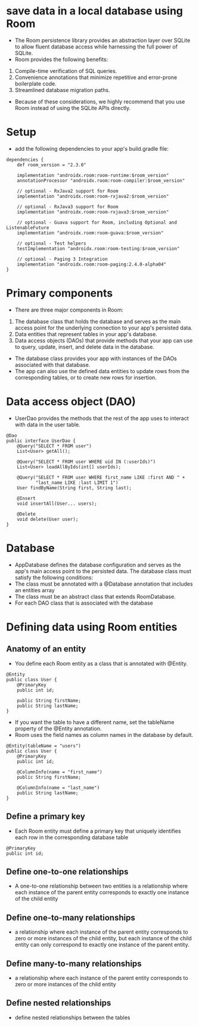 # save data in a local database using Room
* The Room persistence library provides an abstraction layer over SQLite to allow fluent database access while harnessing the full power of SQLite.
* Room provides the following benefits:
1. Compile-time verification of SQL queries.
2. Convenience annotations that minimize repetitive and error-prone boilerplate code.
3. Streamlined database migration paths.
 
* Because of these considerations, we highly recommend that you use Room instead of using the SQLite APIs directly.
# Setup
* add the following dependencies to your app's build.gradle file:
```
dependencies {
    def room_version = "2.3.0"

    implementation "androidx.room:room-runtime:$room_version"
    annotationProcessor "androidx.room:room-compiler:$room_version"

    // optional - RxJava2 support for Room
    implementation "androidx.room:room-rxjava2:$room_version"

    // optional - RxJava3 support for Room
    implementation "androidx.room:room-rxjava3:$room_version"

    // optional - Guava support for Room, including Optional and ListenableFuture
    implementation "androidx.room:room-guava:$room_version"

    // optional - Test helpers
    testImplementation "androidx.room:room-testing:$room_version"

    // optional - Paging 3 Integration
    implementation "androidx.room:room-paging:2.4.0-alpha04"
}
```
# Primary components
* There are three major components in Room:
1. The database class that holds the database and serves as the main access point for the underlying connection to your app's persisted data.
2. Data entities that represent tables in your app's database.
3. Data access objects (DAOs) that provide methods that your app can use to query, update, insert, and delete data in the database.

* The database class provides your app with instances of the DAOs associated with that database.
*  The app can also use the defined data entities to update rows from the corresponding tables, or to create new rows for insertion.
# Data access object (DAO)
* UserDao provides the methods that the rest of the app uses to interact with data in the user table.
```
@Dao
public interface UserDao {
    @Query("SELECT * FROM user")
    List<User> getAll();

    @Query("SELECT * FROM user WHERE uid IN (:userIds)")
    List<User> loadAllByIds(int[] userIds);

    @Query("SELECT * FROM user WHERE first_name LIKE :first AND " +
           "last_name LIKE :last LIMIT 1")
    User findByName(String first, String last);

    @Insert
    void insertAll(User... users);

    @Delete
    void delete(User user);
}
```
# Database
* AppDatabase defines the database configuration and serves as the app's main access point to the persisted data.
The database class must satisfy the following conditions:
* The class must be annotated with a @Database annotation that includes an entities array
* The class must be an abstract class that extends RoomDatabase.
* For each DAO class that is associated with the database

# Defining data using Room entities 
## Anatomy of an entity
* You define each Room entity as a class that is annotated with @Entity.
```
@Entity
public class User {
    @PrimaryKey
    public int id;

    public String firstName;
    public String lastName;
}
```
* If you want the table to have a different name, set the tableName property of the @Entity annotation.
* Room uses the field names as column names in the database by default. 
```
@Entity(tableName = "users")
public class User {
    @PrimaryKey
    public int id;

    @ColumnInfo(name = "first_name")
    public String firstName;

    @ColumnInfo(name = "last_name")
    public String lastName;
}
```

## Define a primary key
* Each Room entity must define a primary key that uniquely identifies each row in the corresponding database table
```
@PrimaryKey
public int id;
```
## Define one-to-one relationships
* A one-to-one relationship between two entities is a relationship where each instance of the parent entity corresponds to exactly one instance of the child entity
## Define one-to-many relationships
*  a relationship where each instance of the parent entity corresponds to zero or more instances of the child entity, but each instance of the child entity can only correspond to exactly one instance of the parent entity.
## Define many-to-many relationships
*  a relationship where each instance of the parent entity corresponds to zero or more instances of the child entity
## Define nested relationships
* define nested relationships between the tables